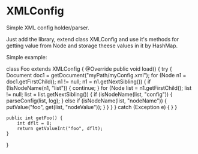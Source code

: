 # XMLConfig

Simple XML config holder/parser.

Just add the library, extend class XMLConfig and use it's methods for getting value from Node and storage theese values in it by HashMap.

Simple example:

class Foo extends XMLConfig {
    @Override
    public void load() {
      try {
            Document doc1 = getDocument("myPath/myConfig.xml");
            for (Node n1 = doc1.getFirstChild(); n1 != null; n1 = n1.getNextSibling()) {
                if (!isNodeName(n1, "list")) {
                    continue;
                }
                for (Node list = n1.getFirstChild(); list != null; list = list.getNextSibling()) {
                    if (isNodeName(list, "config")) {
                        parseConfig(list, log);
                    } else if (isNodeName(list, "nodeName")) {
                        putValue("foo", get(list, "nodeValue"));
                    }
                }
            }
        } catch (Exception e) {
        }
    }

    public int getFoo() {
        int dflt = 0;
        return getValueInt("foo", dflt);
    }
}
